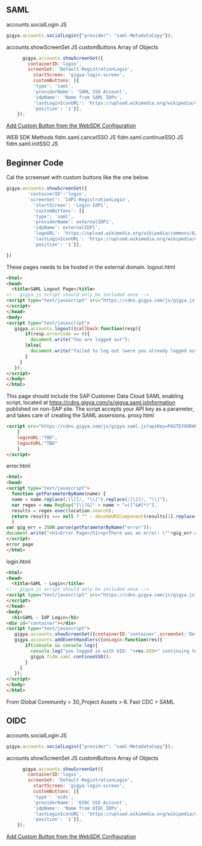 ## SAML

accounts.socialLogin JS
``` js
gigya.accounts.socialLogin({"provider": "saml-MetadataCopy"});
```

accounts.showScreenSet JS customButtons Array of Objects
``` js
      gigya.accounts.showScreenSet({
        containerID:'login',
        screenSet: 'Default-RegistrationLogin',
          startScreen: 'gigya-login-screen',
          customButtons: [{
          'type': 'saml',
          'providerName': 'SAML SSO Account',
          'idpName': 'Name from SAML IDPs',
          'lastLoginIconURL': 'https://upload.wikimedia.org/wikipedia/commons/6/66/Simplot_Logo.png',
          'position': '1'}],
    });
```

[Add Custom Button from the WebSDK Configuration](https://help.sap.com/docs/SAP_CUSTOMER_DATA_CLOUD/8b8d6fffe113457094a17701f63e3d6a/417fa48b70b21014bbc5a10ce4041860.html?q=web%20sdk%20configuration#common-use-cases)

WEB SDK Methods
fidm.saml.cancelSSO JS
fidm.saml.continueSSO JS
fidm.saml.initSSO JS

## Beginner Code


Cal the screenset with custom buttons like the one below.
``` js
gigya.accounts.showScreenSet({
        'containerID':'login',
        'screenSet': 'IdP1-RegistrationLogin',
          'startScreen': 'Login-IdP1',
          'customButtons': [{
          'type': 'saml',
          'providerName’: externalIDP1',
          'idpName’: externalIDP1',
          'logoURL': 'https://upload.wikimedia.org/wikipedia/commons/6/66/Simplot_Logo.png',
          'lastLoginIconURL': 'https://upload.wikimedia.org/wikipedia/commons/6/66/Simplot_Logo.png',
          'position': '1'}],

})
```

These pages needs to be hosted in the external domain.
logout.html
``` html
<html>
<head>
  <title>SAML Logout Page</title>
<!-- gigya.js script should only be included once -->
<script type="text/javascript" src="https://cdns.gigya.com/js/gigya.js?apiKey=PASTEYOURAPIKEYHERE">
</script>
</head>
<body>
<script type="text/javascript">
   gigya.accounts.logout({callback:function(resp){
       if(resp.errorCode == 0){
         document.write("You are logged out");
       }else{
         document.write("failed to log out (were you already logged out?)");
       }
     }
   });
</script>
</body>
</html>
```


This page should include the SAP Customer Data Cloud SAML enabling script, located at https://cdns.gigya.com/js/gigya.saml.jsInformation published on non-SAP site. The script accepts your API key as a parameter, and takes care of creating the SAML assersions.
proxy.html
``` html
<script src="https://cdns.gigya.com/js/gigya.saml.js?apiKey=PASTEYOURAPIKEYHERE">
    {
    loginURL:"TBD",
    logoutURL:"TBD"
    }
</script>
```
error.html
``` html
<html>
<head>
<script type="text/javascript">
  function getParameterByName(name) {
  name = name.replace(/[\[]/, "\\[").replace(/[\]]/, "\\]");
  var regex = new RegExp("[\\?&]" + name + "=([^&#]*)"),
  results = regex.exec(location.search);
  return results === null ? "" : decodeURIComponent(results[1].replace(/\+/g, " "));
  }
var gig_err = JSON.parse(getParameterByName("error"));
document.write("<h1>Error Page</h1><p>There was an error: \""+gig_err.errorMessage+"\" in request ID "+gig_err.requestId);
</script>
error page
</html>

```
login.html
``` html
<html> 
<head>
  <title>SAML - Login</title>
<!-- gigya.js script should only be included once -->
<script type="text/javascript" src="https://cdns.gigya.com/js/gigya.js?apiKey=PASTEYOURAPIKEYHERE">
</script>
</head>
<body>
  <h1>SAML - IdP Login</h1>
<div id="container"></div>
<script type="text/javascript">
   gigya.accounts.showScreenSet({containerID:'container',screenSet:'Default-RegistrationLogin',startScreen:'gigya-login-screen'});
   gigya.accounts.addEventHandlers({onLogin:function(res){
       if(console && console.log){
         console.log("you logged in with UID: "+res.UID+" continuing to site");
         gigya.fidm.saml.continueSSO();
       }
     }
   });
</script>
</body>
</html>
```
From Global Community > 30_Project Assets > 6. Fast CDC > SAML

## OIDC

accounts.socialLogin JS
``` js
gigya.accounts.socialLogin({"provider": "saml-MetadataCopy"});
```

accounts.showScreenSet JS customButtons Array of Objects
``` js
      gigya.accounts.showScreenSet({
        containerID:'login',
        screenSet: 'Default-RegistrationLogin',
          startScreen: 'gigya-login-screen',
          customButtons: [{
          'type': 'oidc',
          'providerName': 'OIDC SSO Account',
          'idpName': 'Name from OIDC IDPs',
          'lastLoginIconURL': 'https://upload.wikimedia.org/wikipedia/commons/6/66/Simplot_Logo.png',
          'position': '1'}],
    });
```

[Add Custom Button from the WebSDK Configuration](https://help.sap.com/docs/SAP_CUSTOMER_DATA_CLOUD/8b8d6fffe113457094a17701f63e3d6a/417fa48b70b21014bbc5a10ce4041860.html?q=web%20sdk%20configuration#common-use-cases)